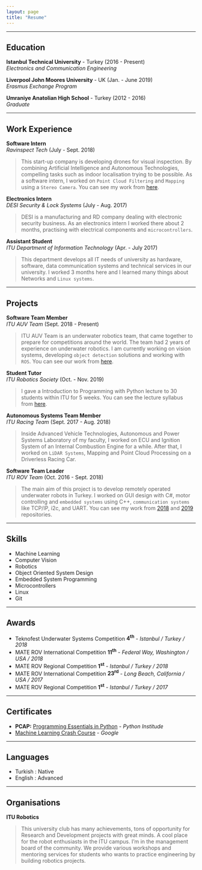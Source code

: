 ```yaml
---
layout: page
title: "Resume"
---
```


---
## Education

**Istanbul Technical University** - Turkey (2016 - Present)
<br>
_Electronics and Communication Engineering_

**Liverpool John Moores University** - UK (Jan. - June 2019)
<br>
_Erasmus Exchange Program_

**Umraniye Anatolian High School** - Turkey (2012 - 2016)
<br>
_Graduate_

---
## Work Experience

**Software Intern**
<br>
_Ravinspect Tech_ (July - Sept. 2018)
> This start-up company is developing drones for visual inspection. By combining Artificial Intelligence and Autonomous Technologies, compelling tasks such as indoor localisation trying to be possible. As a software intern, I worked on ```Point Cloud Filtering``` and ```Mapping``` using a ```Stereo Camera```. You can see my work from [here](https://github.com/enesdemirag/simpcl/tree/internship).

**Electronics Intern**
<br>
_DESI Security & Lock Systems_ (July - Aug. 2017)
>DESI is a manufacturing and RD company dealing with electronic security business. As an electronics intern I worked there about 2 months, practising with electrical components and ```microcontrollers```.

**Assistant Student**
<br>
_ITU Department of Information Technology_ (Apr. - July 2017)
> This department develops all IT needs of university as hardware, software, data communication systems and technical services in our university. I worked 3 months here and I learned many things about Networks and ```Linux systems```.

---
## Projects

**Software Team Member**
<br>
_ITU AUV Team_ (Sept. 2018 - Present)
> ITU AUV Team is an underwater robotics team, that came together to prepare for competitions around the world. The team had 2 years of experience on underwater robotics. I am currently working on vision systems, developing ```object detection``` solutions and working with ```ROS```. You can see our work from [here](https://gitlab.com/itu-auv).

**Student Tutor**
<br>
_ITU Robotics Society_ (Oct. - Nov. 2019)

> I gave a Introduction to Programming with Python lecture to 30 students within ITU for 5 weeks. You can see the lecture syllabus from [here](https://github.com/itu-robotics/intro-to-python).

**Autonomous Systems Team Member**
<br>
_ITU Racing Team_ (Sept. 2017 - Aug. 2018)
> Inside Advanced Vehicle Technologies, Autonomous and Power Systems Laboratory of my faculty, I worked on ECU and Ignition System of an Internal Combustion Engine for a while. After that, I worked on ```LiDAR Systems```, Mapping and Point Cloud Processing on a Driverless Racing Car.

**Software Team Leader**
<br>
_ITU ROV Team_ (Oct. 2016 - Sept. 2018)
> The main aim of this project is to develop remotely operated underwater robots in Turkey. I worked on GUI design with C#, motor controlling and ```embedded systems``` using C++, ```communication systems``` like TCP/IP, i2c, and UART. You can see my work from [2018](https://github.com/iturov/rov2018) and [2019](https://github.com/iturov/rov2019) repositories.

---
## Skills

- Machine Learning
- Computer Vision
- Robotics
- Object Oriented System Design
- Embedded System Programming
- Microcontrollers
- Linux
- Git

---
## Awards

- Teknofest Underwater Systems Competition **4<sup>th</sup>** - _Istanbul / Turkey / 2018_
- MATE ROV International Competition **11<sup>th</sup>** - _Federal Way, Washington / USA / 2018_
- MATE ROV Regional Competition **1<sup>st</sup>** - _Istanbul / Turkey / 2018_
- MATE ROV International Competition **23<sup>rd</sup>** - _Long Beach, California / USA / 2017_
- MATE ROV Regional Competition **1<sup>st</sup>** - _Istanbul / Turkey / 2017_

---
## Certificates

- **PCAP:** [Programming Essentials in Python](https://enesdemirag.github.io/docs/certificates/python_certificate.pdf) - _Python Institude_
- [Machine Learning Crash Course](https://enesdemirag.github.io/docs/certificates/google_ml_certificate.pdf) - _Google_

---
## Languages

- Turkish : Native
- English : Advanced

---
## Organisations

**ITU Robotics**
> This university club has many achievements, tons of opportunity for Research and
Development projects with great minds. A cool place for the robot enthusiasts in the ITU campus. I’m
in the management board of the community. We provide various workshops and mentoring services for
students who wants to practice engineering by building robotics projects.
